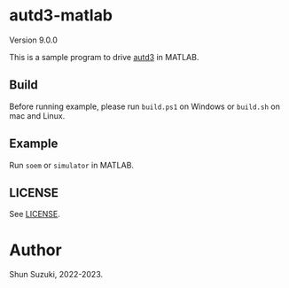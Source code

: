 # autd3-matlab

Version 9.0.0

This is a sample program to drive [autd3](https://github.com/shinolab/autd3) in MATLAB.

## Build

Before running example, please run `build.ps1` on Windows or `build.sh` on mac and Linux.

## Example

Run `soem` or `simulator` in MATLAB.

## LICENSE

See [LICENSE](https://github.com/shinolab/autd3/blob/master/LICENSE).

# Author

Shun Suzuki, 2022-2023.
